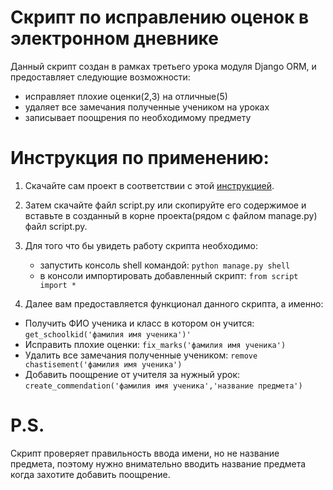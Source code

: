 # Скрипт по исправлению оценок в электронном дневнике
Данный скрипт создан в рамках третьего урока модуля Django ORM, 
и предоставляет следующие возможности:
- исправляет плохие оценки(2,3) на отличные(5)
- удаляет все замечания полученные учеником на уроках
- записывает поощрения по необходимому предмету


# Инструкция по применению:
1. Скачайте сам проект в соответствии с этой [инструкцией](https://github.com/devmanorg/e-diary/blob/master/README.md).
2. Затем скачайте файл script.py или скопируйте его содержимое и вставьте в созданный 
   в корне проекта(рядом с файлом manage.py) файл script.py.
3. Для того что бы увидеть работу скрипта необходимо:
   - запустить консоль shell командой: `python manage.py shell`
   - в консоли импортировать добавленный скрипт: `from script import *`
   
4. Далее вам предоставляется функционал данного скрипта, а именно:
 - Получить ФИО ученика и класс в котором он учится:
   `get_schoolkid('фамилия имя ученика')'`
 - Исправить плохие оценки:
   `fix_marks('фамилия имя ученика')`
 - Удалить все замечания полученные учеником:
   `remove chastisement('фамилия имя ученика')`
 - Добавить поощрение от учителя за нужный урок:
   `create_commendation('фамилия имя ученика','название предмета')`
# P.S.
   Скрипт проверяет правильность ввода имени, но не название предмета, поэтому нужно внимательно 
   вводить название предмета когда захотите добавить поощрение.   

